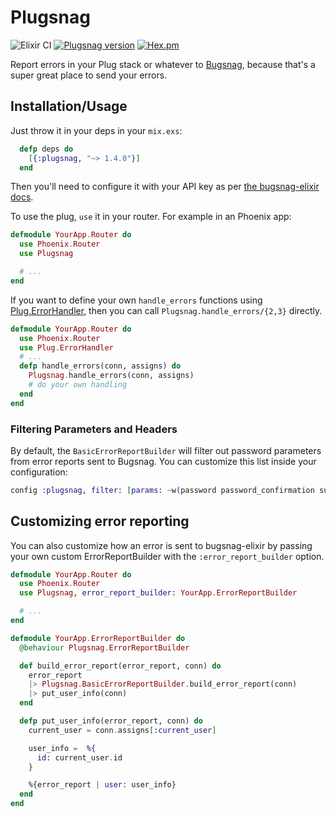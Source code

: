 # Plugsnag
![Elixir CI](https://github.com/bugsnag-elixir/plugsnag/workflows/Elixir%20CI/badge.svg)
[![Plugsnag version](https://img.shields.io/hexpm/v/plugsnag.svg)](https://hex.pm/packages/plugsnag)
[![Hex.pm](https://img.shields.io/hexpm/dt/plugsnag.svg)](https://hex.pm/packages/plugsnag)

Report errors in your Plug stack or whatever to [Bugsnag](https://bugsnag.com),
because that's a super great place to send your errors.

## Installation/Usage

Just throw it in your deps in your `mix.exs`:

```elixir
  defp deps do
    [{:plugsnag, "~> 1.4.0"}]
  end
```

Then you'll need to configure it with your API key as
per [the bugsnag-elixir docs](https://github.com/jarednorman/bugsnag-elixir).

To use the plug, `use` it in your router. For example in an Phoenix app:

```elixir
defmodule YourApp.Router do
  use Phoenix.Router
  use Plugsnag

  # ...
end
```

If you want to define your own `handle_errors` functions using [Plug.ErrorHandler](https://hexdocs.pm/plug/Plug.ErrorHandler.html), then you can call `Plugsnag.handle_errors/{2,3}` directly.

```elixir
defmodule YourApp.Router do
  use Phoenix.Router
  use Plug.ErrorHandler
  # ...
  defp handle_errors(conn, assigns) do
    Plugsnag.handle_errors(conn, assigns)
    # do your own handling
  end
end
```

### Filtering Parameters and Headers

By default, the `BasicErrorReportBuilder` will filter out password parameters from error reports sent to Bugsnag. You can customize this list inside your configuration:

```elixir
config :plugsnag, filter: [params: ~w(password password_confirmation super_sekrit), headers: []]

```

## Customizing error reporting

You can also customize how an error is sent to bugsnag-elixir by passing your
own custom ErrorReportBuilder with the `:error_report_builder` option.

```elixir
defmodule YourApp.Router do
  use Phoenix.Router
  use Plugsnag, error_report_builder: YourApp.ErrorReportBuilder

  # ...
end
```

```elixir
defmodule YourApp.ErrorReportBuilder do
  @behaviour Plugsnag.ErrorReportBuilder

  def build_error_report(error_report, conn) do
    error_report
    |> Plugsnag.BasicErrorReportBuilder.build_error_report(conn)
    |> put_user_info(conn)
  end

  defp put_user_info(error_report, conn) do
    current_user = conn.assigns[:current_user]

    user_info =  %{
      id: current_user.id
    }

    %{error_report | user: user_info}
  end
end
```
